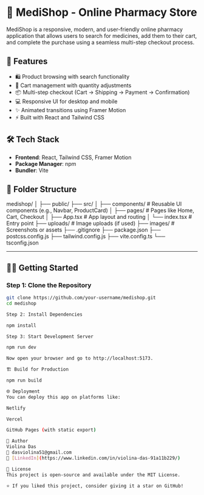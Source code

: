 # 💊 MediShop - Online Pharmacy Store

MediShop is a responsive, modern, and user-friendly online pharmacy application that allows users to search for medicines, add them to their cart, and complete the purchase using a seamless multi-step checkout process.

## 🚀 Features

- 🛍️ Product browsing with search functionality
- 🧺 Cart management with quantity adjustments
- 📦 Multi-step checkout (Cart → Shipping → Payment → Confirmation)
- 💻 Responsive UI for desktop and mobile
- ✨ Animated transitions using Framer Motion
- ⚡ Built with React and Tailwind CSS

## 🛠️ Tech Stack

- **Frontend**: React, Tailwind CSS, Framer Motion
- **Package Manager**: npm
- **Bundler**: Vite

## 📂 Folder Structure
medishop/
│
├── public/
├── src/
│ ├── components/ # Reusable UI components (e.g., Navbar, ProductCard)
│ ├── pages/ # Pages like Home, Cart, Checkout
│ ├── App.tsx # App layout and routing
│ └── index.tsx # Entry point
├── uploads/ # Image uploads (if used)
├── images/ # Screenshots or assets
├── .gitignore
├── package.json
├── postcss.config.js
├── tailwind.config.js
├── vite.config.ts
└── tsconfig.json


---

## 🧑‍💻 Getting Started

### Step 1: Clone the Repository

```bash
git clone https://github.com/your-username/medishop.git
cd medishop

Step 2: Install Dependencies

npm install

Step 3: Start Development Server

npm run dev

Now open your browser and go to http://localhost:5173.

🏗️ Build for Production

npm run build

🌐 Deployment
You can deploy this app on platforms like:

Netlify

Vercel

GitHub Pages (with static export)

👤 Author
Violina Das
📧 dasviolina51@gmail.com
🔗 [LinkedIn](https://www.linkedin.com/in/violina-das-91a11b229/)

📄 License
This project is open-source and available under the MIT License.

⭐ If you liked this project, consider giving it a star on GitHub!
